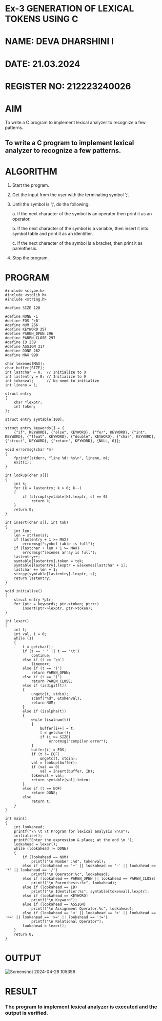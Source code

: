 # Ex-3 GENERATION OF LEXICAL TOKENS USING C
# NAME: DEVA DHARSHINI I
# DATE: 21.03.2024
# REGISTER NO: 212223240026
# AIM
To write a C program to implement lexical analyzer to recognize a few patterns.
## To write a C program to implement lexical analyzer to recognize a few patterns.
# ALGORITHM
1)	Start the program.
2)	Get the input from the user with the terminating symbol ‘;’.
3)	Until the symbol is ‘;’, do the following:
   
    a.	If the next character of the symbol is an operator then print it as an operator.
  	
    b.	If the next character of the symbol is a variable, then insert it into symbol table and print it as an identifier.
  	
    c.	If the next character of the symbol is a bracket, then print it as parenthesis.
  	
5)	Stop the program.
# PROGRAM
```#include <stdio.h>
#include <ctype.h>
#include <stdlib.h>
#include <string.h>

#define SIZE 128

#define NONE -1
#define EOS '\0'
#define NUM 256
#define KEYWORD 257
#define PAREN_OPEN 296
#define PAREN_CLOSE 297
#define ID 259
#define ASSIGN 317
#define DONE 262
#define MAX 999

char lexemes[MAX];
char buffer[SIZE];
int lastchar = 0;  // Initialize to 0
int lastentry = 0; // Initialize to 0
int tokenval;      // No need to initialize
int lineno = 1;

struct entry
{
    char *lexptr;
    int token;
};

struct entry symtable[100];

struct entry keywords[] = {
    {"if", KEYWORD}, {"else", KEYWORD}, {"for", KEYWORD}, {"int", KEYWORD}, {"float", KEYWORD}, {"double", KEYWORD}, {"char", KEYWORD}, {"struct", KEYWORD}, {"return", KEYWORD}, {NULL, 0}};

void errormsg(char *m)
{
    fprintf(stderr, "line %d: %s\n", lineno, m);
    exit(1);
}

int lookup(char s[])
{
    int k;
    for (k = lastentry; k > 0; k--)
    {
        if (strcmp(symtable[k].lexptr, s) == 0)
            return k;
    }
    return 0;
}

int insert(char s[], int tok)
{
    int len;
    len = strlen(s);
    if (lastentry + 1 >= MAX)
        errormsg("symbol table is full");
    if (lastchar + len + 1 >= MAX)
        errormsg("lexemes array is full");
    lastentry++;
    symtable[lastentry].token = tok;
    symtable[lastentry].lexptr = &lexemes[lastchar + 1];
    lastchar += len + 1;
    strcpy(symtable[lastentry].lexptr, s);
    return lastentry;
}

void initialise()
{
    struct entry *ptr;
    for (ptr = keywords; ptr->token; ptr++)
        insert(ptr->lexptr, ptr->token);
}

int lexer()
{
    int t;
    int val, i = 0;
    while (1)
    {
        t = getchar();
        if (t == ' ' || t == '\t')
            continue;
        else if (t == '\n')
            lineno++;
        else if (t == '(')
            return PAREN_OPEN;
        else if (t == ')')
            return PAREN_CLOSE;
        else if (isdigit(t))
        {
            ungetc(t, stdin);
            scanf("%d", &tokenval);
            return NUM;
        }
        else if (isalpha(t))
        {
            while (isalnum(t))
            {
                buffer[i++] = t;
                t = getchar();
                if (i >= SIZE)
                    errormsg("compiler error");
            }
            buffer[i] = EOS;
            if (t != EOF)
                ungetc(t, stdin);
            val = lookup(buffer);
            if (val == 0)
                val = insert(buffer, ID);
            tokenval = val;
            return symtable[val].token;
        }
        else if (t == EOF)
            return DONE;
        else
            return t;
    }
}

int main()
{
    int lookahead;
    printf("\n \t \t Program for lexical analysis \n\n");
    initialise();
    printf("Enter the expression & place; at the end \n ");
    lookahead = lexer();
    while (lookahead != DONE)
    {
        if (lookahead == NUM)
            printf("\n Number :%d", tokenval);
        else if (lookahead == '+' || lookahead == '-' || lookahead == '*' || lookahead == '/')
            printf("\n Operator:%c", lookahead);
        else if (lookahead == PAREN_OPEN || lookahead == PAREN_CLOSE)
            printf("\n Parenthesis:%c", lookahead);
        else if (lookahead == ID)
            printf("\n Identifier:%s", symtable[tokenval].lexptr);
        else if (lookahead == KEYWORD)
            printf("\n Keyword");
        else if (lookahead == ASSIGN)
            printf("\n Assignment Operator:%c", lookahead);
        else if (lookahead == '<' || lookahead == '>' || lookahead == '<=' || lookahead == '>=' || lookahead == '!=')
            printf("\n Relational Operator");
        lookahead = lexer();
    }
    return 0;
}
```
# OUTPUT
![Screenshot 2024-04-29 105359](https://github.com/deesk13/Ex-3-GENERATION-OF-LEXICAL-TOKENS-/assets/150927063/17133f9c-7bdd-4dbe-98df-e90949f26bb4)

# RESULT
### The program to implement lexical analyzer is executed and the output is verified.
